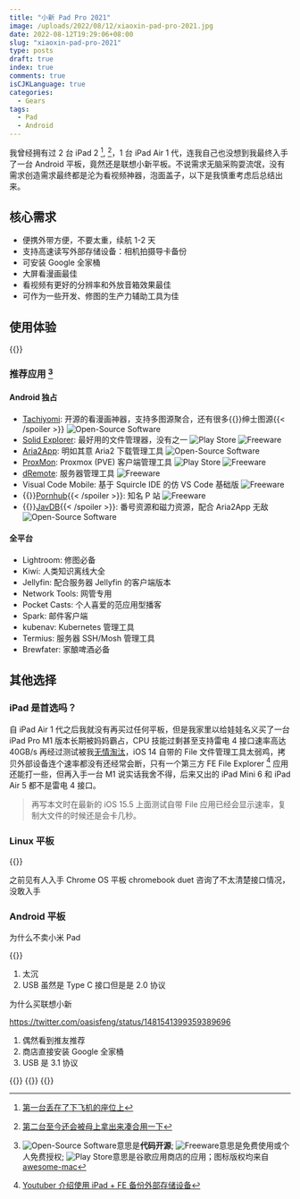 ```yaml
---
title: "小新 Pad Pro 2021"
image: /uploads/2022/08/12/xiaoxin-pad-pro-2021.jpg
date: 2022-08-12T19:29:06+08:00
slug: "xiaoxin-pad-pro-2021"
type: posts
draft: true
index: true
comments: true
isCJKLanguage: true
categories:
  - Gears
tags:
  - Pad
  - Android
---
```


我曾经拥有过 2 台 iPad 2 [^1], [^2]，1 台 iPad Air 1 代，连我自己也没想到我最终入手了一台 Android 平板，竟然还是联想小新平板。不说需求无脑采购耍流氓，没有需求创造需求最终都是沦为看视频神器，泡面盖子，以下是我慎重考虑后总结出来。

## 核心需求

- 便携外带方便，不要太重，续航 1-2 天
- 支持高速读写外部存储设备：相机拍摄导卡备份
- 可安装 Google 全家桶
- 大屏看漫画最佳
- 看视频有更好的分辨率和外放音箱效果最佳
- 可作为一些开发、修图的生产力辅助工具为佳

## 使用体验

{{<twitter user="icyleaf" id="1537444436874887171">}}

### 推荐应用 [^3]

#### Android 独占

- [Tachiyomi](https://github.com/tachiyomiorg/tachiyomi): 开源的看漫画神器，支持多图源聚合，还有很多{{<spoiler>}}绅士图源{{< /spoiler >}} ![Open-Source Software][OSS Icon]
- [Solid Explorer](https://play.google.com/store/apps/details?id=pl.solidexplorer2&hl=zh&gl=US): 最好用的文件管理器，没有之一 ![Play Store][play-store Icon] ![Freeware][Freeware Icon]
- [Aria2App](https://github.com/devgianlu/Aria2App): 明如其意 Aria2 下载管理工具 ![Open-Source Software][OSS Icon]
- [ProxMon](https://play.google.com/store/apps/details?id=dev.reimu.proxmon&hl=zh&gl=US): Proxmox (PVE) 客户端管理工具 ![Play Store][play-store Icon] ![Freeware][Freeware Icon]
- [dRemote](https://github.com/bkbartk/dRemote): 服务器管理工具 ![Freeware][Freeware Icon]
- Visual Code Mobile: 基于 Squircle IDE 的仿 VS Code 基础版 ![Freeware][Freeware Icon]
- {{<spoiler>}}[Pornhub](https://cn.pornhub.com/apps/android){{< /spoiler >}}: 知名 P 站 ![Freeware][Freeware Icon]
- {{<spoiler>}}[JavDB](https://github.com/bdvajstudio/javdb){{< /spoiler >}}: 番号资源和磁力资源，配合 Aria2App 无敌 ![Open-Source Software][OSS Icon]

#### 全平台

- Lightroom: 修图必备
- Kiwi: 人类知识离线大全
- Jellyfin: 配合服务器 Jellyfin 的客户端版本
- Network Tools: 网管专用
- Pocket Casts: 个人喜爱的范应用型播客
- Spark: 邮件客户端
- kubenav: Kubernetes 管理工具
- Termius: 服务器 SSH/Mosh 管理工具
- Brewfater: 家酿啤酒必备

## 其他选择

### iPad 是首选吗？

自 iPad Air 1 代之后我就没有再买过任何平板，但是我家里以给娃娃名义买了一台 iPad Pro M1 版本长期被妈妈霸占，CPU 技能过剩甚至支持雷电 4 接口速率高达 40GB/s 再经过测试被我[无情淘汰](https://twitter.com/icyleaf/status/1542320229568483328)，iOS 14 自带的 File 文件管理工具太弱鸡，拷贝外部设备连个速率都没有还经常会断，只有一个第三方 FE File Explorer [^4] 应用还能打一些，但再入手一台 M1 说实话我舍不得，后来又出的 iPad Mini 6 和 iPad Air 5 都不是雷电 4 接口。

> 再写本文时在最新的 iOS 15.5 上面测试自带 File 应用已经会显示速率，复制大文件的时候还是会卡几秒。

### Linux 平板



{{<twitter user="icyleaf" id="1421738652523134978">}}

之前见有人入手 Chrome OS 平板 chromebook duet 咨询了不太清楚接口情况，没敢入手

### Android 平板

为什么不卖小米 Pad

{{<twitter user="icyleaf" id="1446039435410227201">}}

1. 太沉
1. USB 虽然是 Type C 接口但是是 2.0 协议

为什么买联想小新

https://twitter.com/oasisfeng/status/1481541399359389696

1. 偶然看到推友推荐
1. 商店直接安装 Google 全家桶
1. USB 是 3.1 协议

{{<twitter user="icyleaf" id="1538374329745846272">}}
{{<twitter user="icyleaf" id="1538545947608723457">}}
{{<twitter user="icyleaf" id="1541973356089597952">}}

[^1]: [第一台丢在了下飞机的座位上](https://twitter.com/icyleaf/status/123008427495657473)
[^2]: [第二台至今还会被母上拿出来凑合用一下](https://twitter.com/icyleaf/status/166714788649504769)
[^4]: [Youtuber 介绍使用 iPad + FE 备份外部存储设备](https://www.youtube.com/watch?v=UtQ2Ymcp-zk)
[^3]: ![Open-Source Software][OSS Icon]意思是**代码开源**; ![Freeware][Freeware Icon]意思是免费使用或个人免费授权; ![Play Store][play-store Icon]意思是谷歌应用商店的应用；图标版权均来自[awesome-mac](https://github.com/jaywcjlove/awesome-mac)

[OSS Icon]: https://jaywcjlove.github.io/sb/ico/min-oss.svg
[Freeware Icon]: https://jaywcjlove.github.io/sb/ico/min-free.svg
[play-store Icon]: https://jaywcjlove.github.io/sb/ico/min-app-store.svg
